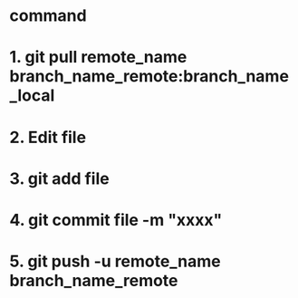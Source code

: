 # command
# 1. git pull remote_name branch_name_remote:branch_name_local
# 2. Edit file
# 3. git add file
# 4. git commit file -m "xxxx"
# 5. git push -u remote_name branch_name_remote 
